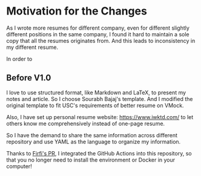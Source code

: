 # Motivation for the Changes

As I wrote more resumes for different company, even for different slightly different positions in the same company, I found it hard to maintain a sole copy that all the resumes originates from. And this leads to inconsistency in my different resume.

In order to 

## Before V1.0

I love to use structured format, like Markdown and LaTeX, to present my notes and article. So I choose Sourabh Bajaj's template. And I modified the original template to fit USC's requirements of better resume on VMock.

Also, I have set up personal resume website: <https://www.iwktd.com/> to let others know me comprehensively instead of one-page resume.

So I have the demand to share the same information across different repository and use YAML as the language to organize my information.

Thanks to [Firfi's PR](https://github.com/sb2nov/resume/pull/46), I integrated the GitHub Actions into this repository, so that you no longer need to install the environment or Docker in your computer!